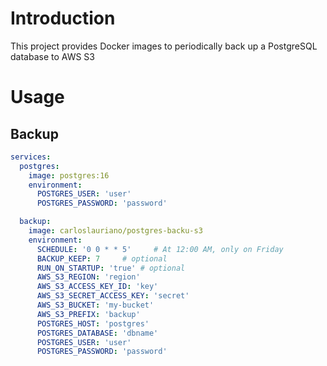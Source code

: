 # Introduction

This project provides Docker images to periodically back up a PostgreSQL database to AWS S3

# Usage

## Backup

```yaml
services:
  postgres:
    image: postgres:16
    environment:
      POSTGRES_USER: 'user'
      POSTGRES_PASSWORD: 'password'

  backup:
    image: carloslauriano/postgres-backu-s3
    environment:
      SCHEDULE: '0 0 * * 5'     # At 12:00 AM, only on Friday
      BACKUP_KEEP: 7     # optional
      RUN_ON_STARTUP: 'true' # optional
      AWS_S3_REGION: 'region'
      AWS_S3_ACCESS_KEY_ID: 'key'
      AWS_S3_SECRET_ACCESS_KEY: 'secret'
      AWS_S3_BUCKET: 'my-bucket'
      AWS_S3_PREFIX: 'backup'
      POSTGRES_HOST: 'postgres'
      POSTGRES_DATABASE: 'dbname'
      POSTGRES_USER: 'user'
      POSTGRES_PASSWORD: 'password'
```
